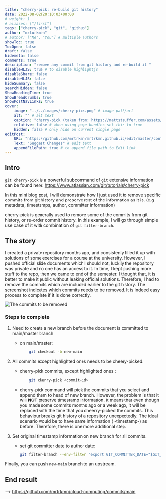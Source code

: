 ```yaml
---
title: "cherry-pick: re-build git history"
date: 2022-08-02T20:10:03+00:00
# weight: 1
# aliases: ["/first"]
tags: ["cherry-pick", "git", "github"]
author: "mrturkmen"
# author: ["Me", "You"] # multiple authors
showToc: true
TocOpen: false
draft: false
hidemeta: false
comments: true
description: "remove any commit from git history and re-build it "
disableHLJS: true # to disable highlightjs
disableShare: false
disableHLJS: false
hideSummary: false
searchHidden: false
ShowReadingTime: true
ShowBreadCrumbs: true
ShowPostNavLinks: true
cover:
    image: "../../images/cherry-pick.png" # image path/url
    alt: "" # alt text
    caption: "cherry-pick (taken from: https://mattstauffer.com/assets/images/content/opengraph/cherry-pick.png)" # display caption under cover
    relative: false # when using page bundles set this to true
    hidden: false # only hide on current single page
editPost:
    URL: "https://github.com/mrtrkmn/mrtrkmn.github.io/edit/master/content"
    Text: "Suggest Changes" # edit text
    appendFilePath: true # to append file path to Edit link
---
```




## Intro 

```git cherry-pick``` is a powerful subcommand of `git` extensive information can be found here: https://www.atlassian.com/git/tutorials/cherry-pick


In this mini blog post, I will demonstrate how I just used it to remove specific commits from git history and preserve rest of the information as it is. (e.g metadata, timestamps, author, committer information)

cherry-pick is generally used to remove some of the commits from git history, or re-order commit history. In this example, I will go through simple use case of it with combination of ```git filter-branch```. 

## The story

I created a private repository months ago, and consistenly filled it up with solutions of some exercises for a course at the university. However, I pushed official slide documents which I should not, luckily the repository was private and no one has an access to it. In time, I kept pushing more stuff to the repo, then we came to end of the semester. I thought that, it is better to make it public without leaking official solutions. Therefore, I had to remove the commits which are included earlier to the git history. 
The screenshot indicates which commits needs to be removed.  It is indeed easy process to complete if it is done correctly. 


![The commits to be removed](../../images/cherry-pick-case-study.png)


### Steps to complete

1. Need to create a new branch before the document is committed to main/master branch 
    - on main/master:  

        ```bash
            git checkout -b new-main
        ```

2. All commits except highlighted ones needs to be cheery-picked.

    - cherry-pick commits, except highlighted ones : 

        ```bash 
            git cherry-pick <commit-id>
        ```

    - cherry-pick command will pick the commits that you select and append them to head of new branch. However, the problem is that it will **NOT** preserve timestamp information. It means that even though you made some commits months ago or a week ago, it will be replaced with the time that you cheerry-picked the commits. This behaviour breaks git history of a repository unexpectedly. The ideal scenario would be to have same information ( -timestamp-) as before. Therefore, there is one more additional step. 

3. Set original timestamp information on new branch for all commits. 

    - set git committer date to author date:
    
        ```bash 
        git filter-branch --env-filter 'export GIT_COMMITTER_DATE="$GIT_AUTHOR_DATE"'
        ```

Finally, you can push `new-main` branch to an upstream. 


## End result

--> https://github.com/mrtrkmn/cloud-computing/commits/main 
